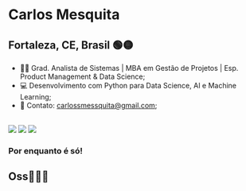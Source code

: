 # Carlos Mesquita
## Fortaleza, CE, Brasil 🟢🟡

- 🧑‍🎓 Grad. Analista de Sistemas | MBA em Gestão de Projetos | Esp. Product Management & Data Science;
- 💻 Desenvolvimento com Python para Data Science, AI e Machine Learning;
- 📧 Contato: carlossmessquita@gmail.com;

<br>
<div> 
  <a href="https://instagram.com/carlossmesquita" target="_blank"><img src="https://img.shields.io/badge/-Instagram-%23E4405F?style=for-the-badge&logo=instagram&logoColor=white" target="_blank"></a>
  <a href = "mailto:carlossmessquita@gmail.com"><img src="https://img.shields.io/badge/Gmail-D14836?style=for-the-badge&logo=gmail&logoColor=white" target="_blank"></a>
  <a href="https://www.linkedin.com/in/carlosvsmesquita/" target="_blank"><img src="https://img.shields.io/badge/-LinkedIn-%230077B5?style=for-the-badge&logo=linkedin&logoColor=white" target="_blank"></a> 
</div>

 ### Por enquanto é só! 
 ## Oss🐱‍👤🖖
